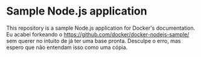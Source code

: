 # Sample Node.js application

This repository is a sample Node.js application for Docker's documentation.
Eu acabei forkeando o https://github.com/docker/docker-nodejs-sample/ sem querer no intuito de já ter uma base pronta. Desculpe o erro, mas espero que não entendam isso como uma cópia. 
